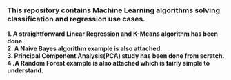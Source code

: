 <h3> This repository contains Machine Learning algorithms solving classification and regression use cases.</h3>

**1. A straightforward Linear Regression and K-Means algorithm has been done.** <br>
**2. A Naive Bayes algorithm example is also attached.** <br>
**3. Principal Component Analysis(PCA) study has been done from scratch.** <br>
**4 .A Random Forest example is also attached which is fairly simple to understand.**
 
